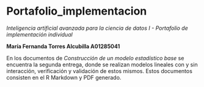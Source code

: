 # Portafolio_implementacion
*Inteligencia artificial avanzada para la ciencia de datos I - Portafolio de implementación individual*

**María Fernanda Torres Alcubilla A01285041**

En los documentos de *Construcción de un modelo estadístico base* se encuentra la segunda entrega, donde se realizan modelos lineales con y sin interacción, verificación y validación de estos mismos. Estos documentos consisten en el R Markdown y PDF generado.
